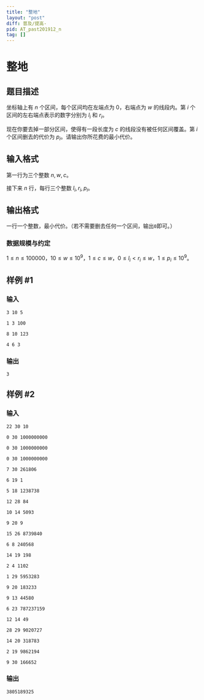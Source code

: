 ```yaml
---
title: "整地"
layout: "post"
diff: 普及/提高-
pid: AT_past201912_n
tag: []
---
```


# 整地

## 题目描述

坐标轴上有 $n$ 个区间，每个区间均在左端点为 $0$，右端点为 $w$ 的线段内。第 $i$ 个区间的左右端点表示的数字分别为 $l_i$ 和 $r_i$。

现在你要去掉一部分区间，使得有一段长度为 $c$ 的线段没有被任何区间覆盖。第 $i$ 个区间删去的代价为 $p_i$。请输出你所花费的最小代价。

## 输入格式

第一行为三个整数 $n,w,c$。

接下来 $n$ 行，每行三个整数 $l_i,r_i,p_i$。

## 输出格式

一行一个整数，最小代价。（若不需要删去任何一个区间，输出`0`即可。）

### 数据规模与约定

$1 \le n \le 100000$，$10 \le w \le 10^9$，$1 \le c \le w$，$0 \le l_i \lt r_i \le w$，$1 \le p_i \le 10^9$。

## 样例 #1

### 输入

```
3 10 5
1 3 100
8 10 123
4 6 3
```

### 输出

```
3
```

## 样例 #2

### 输入

```
22 30 10
0 30 1000000000
0 30 1000000000
0 30 1000000000
7 30 261806
6 19 1
5 18 1238738
12 28 84
10 14 5093
9 20 9
15 26 8739840
6 8 240568
14 19 198
2 4 1102
1 29 5953283
9 20 183233
9 13 44580
6 23 787237159
12 14 49
28 29 9020727
14 20 318783
2 19 9862194
9 30 166652
```

### 输出

```
3805189325
```

